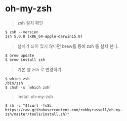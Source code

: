 # oh-my-zsh

> zsh 설치 확인

```
$ zsh --version
zsh 5.0.8 (x86_64-apple-darwin15.0)  
```  
  
> 설치가 되어 있지 않다면 brew를 통해 zsh 를 설치 한다.

```
$ brew update
$ brew install zsh
```  
  
> 기본 쉘 zsh 로 변경하기

```
$ which zsh
/bin/zsh
$ chsh -s `which zsh`
```
  
> Install oh-my-zsh

```
$ sh -c "$(curl -fsSL https://raw.githubusercontent.com/robbyrussell/oh-my-zsh/master/tools/install.sh)"
```
